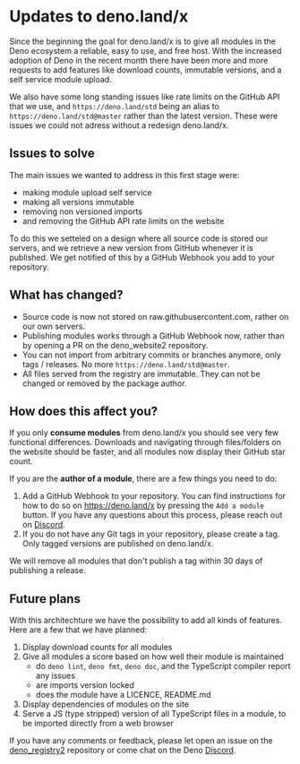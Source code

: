 # Updates to deno.land/x

Since the beginning the goal for deno.land/x is to give all modules in the Deno
ecosystem a reliable, easy to use, and free host. With the increased adoption of
Deno in the recent month there have been more and more requests to add features
like download counts, immutable versions, and a self service module upload.

We also have some long standing issues like rate limits on the GitHub API that
we use, and `https://deno.land/std` being an alias to
`https://deno.land/std@master` rather than the latest version. These were issues
we could not adress without a redesign deno.land/x.

## Issues to solve

The main issues we wanted to address in this first stage were:

- making module upload self service
- making all versions immutable
- removing non versioned imports
- and removing the GitHub API rate limits on the website

To do this we setteled on a design where all source code is stored our servers,
and we retrieve a new version from GitHub whenever it is published. We get
notified of this by a GitHub Webhook you add to your repository.

## What has changed?

- Source code is now not stored on raw.githubusercontent.com, rather on our own
  servers.
- Publishing modules works through a GitHub Webhook now, rather than by opening
  a PR on the deno_website2 repository.
- You can not import from arbitrary commits or branches anymore, only tags /
  releases. No more `https://deno.land/std@master`.
- All files served from the registry are immutable. They can not be changed or
  removed by the package author.

## How does this affect you?

If you only **consume modules** from deno.land/x you should see very few
functional differences. Downloads and navigating through files/folders on the
website should be faster, and all modules now display their GitHub star count.

If you are the **author of a module**, there are a few things you need to do:

1. Add a GitHub Webhook to your repository. You can find instructions for how to
   do so on https://deno.land/x by pressing the `Add a module` button. If you
   have any questions about this process, please reach out on
   [Discord](https://discord.gg/deno).
2. If you do not have any Git tags in your repository, please create a tag. Only
   tagged versions are published on deno.land/x.

We will remove all modules that don't publish a tag within 30 days of publishing
a release.

## Future plans

With this architechture we have the possibility to add all kinds of features.
Here are a few that we have planned:

1. Display download counts for all modules
2. Give all modules a score based on how well their module is maintained
   - do `deno lint`, `deno fmt`, `deno doc`, and the TypeScript compiler report
     any issues
   - are imports version locked
   - does the module have a LICENCE, README.md
3. Display dependencies of modules on the site
4. Serve a JS (type stripped) version of all TypeScript files in a module, to be
   imported directly from a web browser

If you have any comments or feedback, please let open an issue on the
[deno_registry2](https://github.com/denoland/deno_registry2) repository or come
chat on the Deno [Discord](https://discord.gg/deno).

